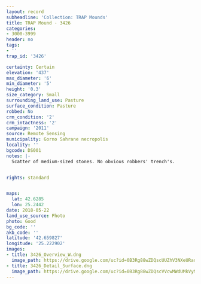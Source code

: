 ```yaml
---
layout: record
subheadline: 'Collection: TRAP Mounds'
title: TRAP Mound - 3426
categories:
- 3000-3999
header: no
tags:
- ''
trap_id: '3426'

certainty: Certain
elevation: '437'
max_diameter: '6'
min_diameter: '5'
height: '0.3'
size_category: Small
surrounding_land_use: Pasture
surface_condition: Pasture
robbed: No
crm_condition: '2'
crm_intactness: '2'
campaign: '2011'
source: Remote Sensing
municipality: Gorno Sahrane necropolis
locality: ''
bgcode: DS001
notes: |-
  Scatter of medium-sized stones. No obvious robbers' trench's.


rights: standard


maps:
  lat: 42.6285
  lon: 25.2442
date: 2018-05-22
land_use_source: Photo
photo: Good
bg_code: ''
akb_code: ''
latitude: '42.659827'
longitude: '25.222902'
images:
- title: 3426_Overview_W.dng
  image_path: https://drive.google.com/uc?id=0B3Rg88wZDQscUUZhV3NXeURad0k
- title: 3426_Detail_Surface.dng
  image_path: https://drive.google.com/uc?id=0B3Rg88wZDQscVVcwMWdUMkVyM2c
---
```

